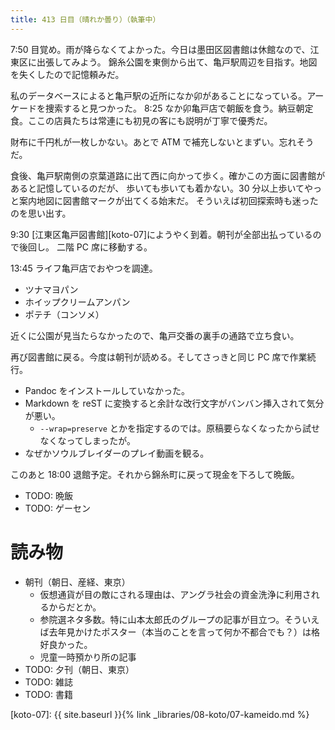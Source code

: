 ```yaml
---
title: 413 日目（晴れか曇り）（執筆中）
---
```


7:50 目覚め。雨が降らなくてよかった。今日は墨田区図書館は休館なので、江東区に出張してみよう。
錦糸公園を東側から出て、亀戸駅周辺を目指す。地図を失くしたので記憶頼みだ。

私のデータベースによると亀戸駅の近所になか卯があることになっている。アーケードを捜索すると見つかった。
8:25 なか卯亀戸店で朝飯を食う。納豆朝定食。ここの店員たちは常連にも初見の客にも説明が丁寧で優秀だ。

財布に千円札が一枚しかない。あとで ATM で補充しないとまずい。忘れそうだ。

食後、亀戸駅南側の京葉道路に出て西に向かって歩く。確かこの方面に図書館があると記憶しているのだが、
歩いても歩いても着かない。30 分以上歩いてやっと案内地図に図書館マークが出てくる始末だ。
そういえば初回探索時も迷ったのを思い出す。

9:30 [江東区亀戸図書館][koto-07]にようやく到着。朝刊が全部出払っているので後回し。
二階 PC 席に移動する。

13:45 ライフ亀戸店でおやつを調達。
* ツナマヨパン
* ホイップクリームアンパン
* ポテチ（コンソメ）

近くに公園が見当たらなかったので、亀戸交番の裏手の通路で立ち食い。

再び図書館に戻る。今度は朝刊が読める。そしてさっきと同じ PC 席で作業続行。
* Pandoc をインストールしていなかった。
* Markdown を reST に変換すると余計な改行文字がバンバン挿入されて気分が悪い。
  * `--wrap=preserve` とかを指定するのでは。原稿要らなくなったから試せなくなってしまったが。
* なぜかソウルブレイダーのプレイ動画を観る。

このあと 18:00 退館予定。それから錦糸町に戻って現金を下ろして晩飯。

* TODO: 晩飯
* TODO: ゲーセン

# 読み物

* 朝刊（朝日、産経、東京）
  * 仮想通貨が目の敵にされる理由は、アングラ社会の資金洗浄に利用されるからだとか。
  * 参院選ネタ多数。特に山本太郎氏のグループの記事が目立つ。そういえば去年見かけたポスター（本当のことを言って何か不都合でも？）は格好良かった。
  * 児童一時預かり所の記事
* TODO: 夕刊（朝日、東京）
* TODO: 雑誌
* TODO: 書籍

[koto-07]: {{ site.baseurl }}{% link _libraries/08-koto/07-kameido.md %}
